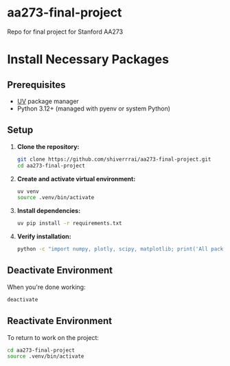 # aa273-final-project
Repo for final project for Stanford AA273

# Install Necessary Packages

## Prerequisites
- [UV](https://docs.astral.sh/uv/getting-started/installation/) package manager
- Python 3.12+ (managed with pyenv or system Python)

## Setup

1. **Clone the repository:**
   ```bash
   git clone https://github.com/shiverrrai/aa273-final-project.git
   cd aa273-final-project
   ```

2. **Create and activate virtual environment:**
   ```bash
   uv venv
   source .venv/bin/activate
   ```

3. **Install dependencies:**
   ```bash
   uv pip install -r requirements.txt
   ```

4. **Verify installation:**
   ```bash
   python -c "import numpy, plotly, scipy, matplotlib; print('All packages installed successfully!')"
   ```

## Deactivate Environment
When you're done working:
```bash
deactivate
```

## Reactivate Environment
To return to work on the project:
```bash
cd aa273-final-project
source .venv/bin/activate
```

